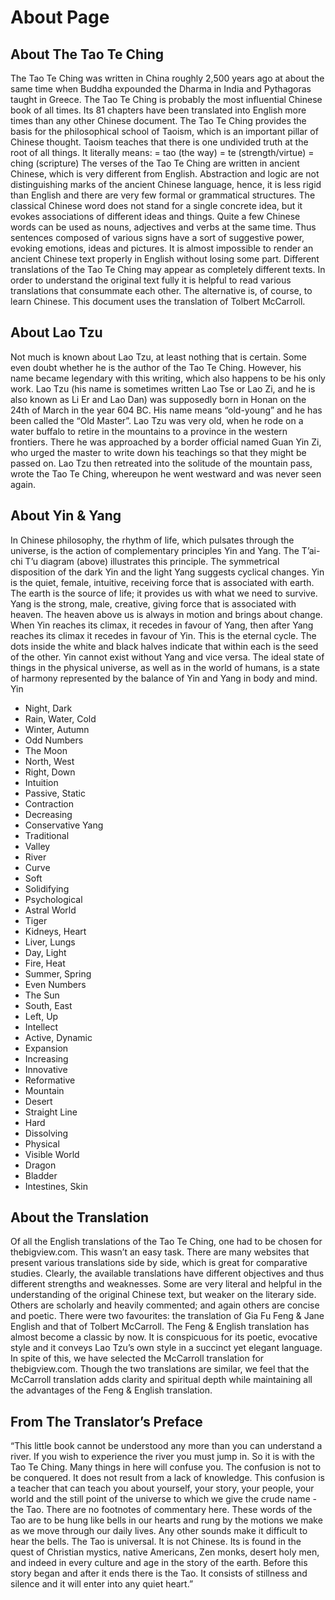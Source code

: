 # About Page

## About The Tao Te Ching
The Tao Te Ching was written in China roughly 2,500 years ago at about the same time
when Buddha expounded the Dharma in India and Pythagoras taught in Greece. The Tao
Te Ching is probably the most influential Chinese book of all times. Its 81 chapters have
been translated into English more times than any other Chinese document.
The Tao Te Ching provides the basis for the philosophical school of Taoism, which is an
important pillar of Chinese thought. Taoism teaches that there is one undivided truth at
the root of all things. It literally means:
= tao (the way)
= te (strength/virtue)
= ching (scripture)
The verses of the Tao Te Ching are written in ancient Chinese, which is very different from
English. Abstraction and logic are not distinguishing marks of the ancient Chinese
language, hence, it is less rigid than English and there are very few formal or grammatical
structures. The classical Chinese word does not stand for a single concrete idea, but it
evokes associations of different ideas and things. Quite a few Chinese words can be used
as nouns, adjectives and verbs at the same time. Thus sentences composed of various
signs have a sort of suggestive power, evoking emotions, ideas and pictures.
It is almost impossible to render an ancient Chinese text properly in English without
losing some part. Different translations of the Tao Te Ching may appear as completely
different texts. In order to understand the original text fully it is helpful to read various
translations that consummate each other. The alternative is, of course, to learn Chinese.
This document uses the translation of Tolbert McCarroll.

## About Lao Tzu
Not much is known about Lao Tzu, at least nothing that is certain. Some even doubt
whether he is the author of the Tao Te Ching. However, his name became legendary with
this writing, which also happens to be his only work.
Lao Tzu (his name is sometimes written Lao Tse or Lao Zi, and he is also known as Li Er
and Lao Dan) was supposedly born in Honan on the 24th of March in the year 604 BC.
His name means “old-young” and he has been called the “Old Master”.
Lao Tzu was very old, when he rode on a water buffalo to retire in the mountains to a
province in the western frontiers. There he was approached by a border official named
Guan Yin Zi, who urged the master to write down his teachings so that they might be
passed on. Lao Tzu then retreated into the solitude of the mountain pass, wrote the Tao Te
Ching, whereupon he went westward and was never seen again.

## About Yin & Yang

In Chinese philosophy, the rhythm of life, which pulsates through the universe, is the
action of complementary principles Yin and Yang. The T’ai-chi T’u diagram (above)
illustrates this principle. The symmetrical disposition of the dark Yin and the light Yang
suggests cyclical changes.
Yin is the quiet, female, intuitive, receiving force that is associated with earth. The earth is
the source of life; it provides us with what we need to survive. Yang is the strong, male,
creative, giving force that is associated with heaven. The heaven above us is always in
motion and brings about change.
When Yin reaches its climax, it recedes in favour of Yang, then after Yang reaches its
climax it recedes in favour of Yin. This is the eternal cycle. The dots inside the white and
black halves indicate that within each is the seed of the other. Yin cannot exist without
Yang and vice versa.
The ideal state of things in the physical universe, as well as in the world of humans, is a
state of harmony represented by the balance of Yin and Yang in body and mind.
Yin
- Night, Dark
- Rain, Water, Cold
- Winter, Autumn
- Odd Numbers
- The Moon
- North, West
- Right, Down
- Intuition
- Passive, Static
- Contraction
- Decreasing
- Conservative
Yang
- Traditional
- Valley
- River
- Curve
- Soft
- Solidifying
- Psychological
- Astral World
- Tiger
- Kidneys, Heart
- Liver, Lungs
- Day, Light
- Fire, Heat
- Summer, Spring
- Even Numbers
- The Sun
- South, East
- Left, Up
- Intellect
- Active, Dynamic
- Expansion
- Increasing
- Innovative
- Reformative
- Mountain
- Desert
- Straight Line
- Hard
- Dissolving
- Physical
- Visible World
- Dragon
- Bladder
- Intestines, Skin

## About the Translation
Of all the English translations of the Tao Te Ching, one had to be chosen for
thebigview.com. This wasn’t an easy task. There are many websites that present various
translations side by side, which is great for comparative studies. Clearly, the available
translations have different objectives and thus different strengths and weaknesses.
Some are very literal and helpful in the understanding of the original Chinese text, but
weaker on the literary side. Others are scholarly and heavily commented; and again others
are concise and poetic. There were two favourites: the translation of Gia Fu Feng & Jane
English and that of Tolbert McCarroll.
The Feng & English translation has almost become a classic by now. It is conspicuous for
its poetic, evocative style and it conveys Lao Tzu’s own style in a succinct yet elegant
language. In spite of this, we have selected the McCarroll translation for thebigview.com.
Though the two translations are similar, we feel that the McCarroll translation adds clarity
and spiritual depth while maintaining all the advantages of the Feng & English
translation.

## From The Translator’s Preface
“This little book cannot be understood any more than you can understand a river. If you
wish to experience the river you must jump in. So it is with the Tao Te Ching.
Many things in here will confuse you. The confusion is not to be conquered. It does not
result from a lack of knowledge. This confusion is a teacher that can teach you about
yourself, your story, your people, your world and the still point of the universe to which we
give the crude name - the Tao.
There are no footnotes of commentary here. These words of the Tao are to be hung like
bells in our hearts and rung by the motions we make as we move through our daily lives.
Any other sounds make it difficult to hear the bells.
The Tao is universal. It is not Chinese. Its is found in the quest of Christian mystics, native
Americans, Zen monks, desert holy men, and indeed in every culture and age in the story
of the earth. Before this story began and after it ends there is the Tao. It consists of
stillness and silence and it will enter into any quiet heart.”